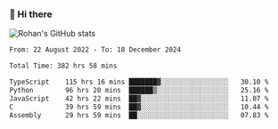 ### 👋 Hi there 

<!--
**rohznmdev/rohznmdev** is a ✨ _special_ ✨ repository because its `README.md` (this file) appears on your GitHub profile.

Here are some ideas to get you started:

- 🔭 I’m currently working on ...
- 🌱 I’m currently learning Ruby and Ruby on Rails
- 👯 I’m looking to collaborate on ...
- 🤔 I’m looking for help with ...
- 💬 Ask me about ...
- 📫 How to reach me: ...
- 😄 Pronouns: ...
- ⚡ Fun fact: ...
-->
![Rohan's GitHub stats](https://github-readme-stats.vercel.app/api?username=rohznmdev&theme=dark&show_icons=true)

<!--START_SECTION:waka-->

```txt
From: 22 August 2022 - To: 18 December 2024

Total Time: 382 hrs 58 mins

TypeScript    115 hrs 16 mins ███████▓░░░░░░░░░░░░░░░░░   30.10 %
Python        96 hrs 20 mins  ██████▒░░░░░░░░░░░░░░░░░░   25.16 %
JavaScript    42 hrs 22 mins  ██▓░░░░░░░░░░░░░░░░░░░░░░   11.07 %
C             39 hrs 59 mins  ██▓░░░░░░░░░░░░░░░░░░░░░░   10.44 %
Assembly      29 hrs 59 mins  ██░░░░░░░░░░░░░░░░░░░░░░░   07.83 %
```

<!--END_SECTION:waka-->
